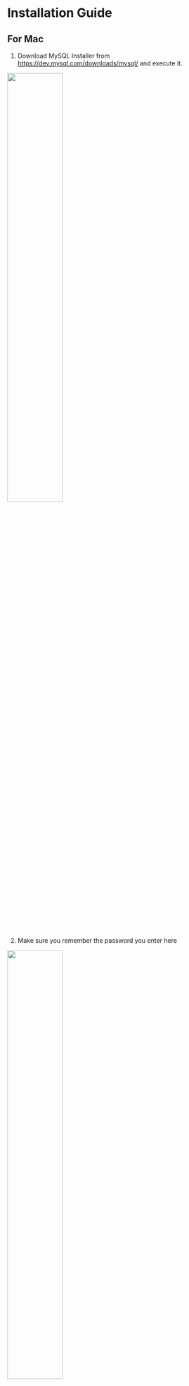# Installation Guide 

## For Mac

1. Download MySQL Installer from https://dev.mysql.com/downloads/mysql/ and execute it.


<img src="mac.png" width=50%/>

2. Make sure you remember the password you enter here


<img src="step2.png" width=50%/>

3. Go to the terminal and to go to the path where your installer is in it should be `/usr/local/mysql/bin`


<img src="step3.png" width=50%/>

4. Enter `./mysql -u root -p` to go to the mysql  

<img src="step4.png" width=50%/>

5. it will ask for the password enter the password you entered earlier.  


<img src="step5.png" width=50%/>

6. Create database called test then exit mysql  

<img src="step6.png" width=50%/>

7. Install and setup dbeaver from https://dbeaver.io/download/

<img src="Step1.png" width=50%/>

8. go to dbeaver and connect to MySQL 


<img src="step7.png" width=50%/>

9. Enter the name of the database you created and the password 

<img src="step8.png" width=50%/>





## For Windows 

1. Download MySQL Installer from https://dev.mysql.com/downloads/mysql/ and execute it.

<img src="wind.png" width=50%/>

2. Make sure you remember the password you enter here


<img src="step2.png" width=50%/>

3. search for vriable enviroments in windows and open this 


<img src="step3-win.png" width=50%/>

4. write path in the variable and the path for the installer in the value the path should be something like this `C:\Program Files\MySQL\MySQL Shell 8.0\bin`

### English: 


<img src="step4-win2.png" width=50%/>
<img src="step5-win.png" width=50%/>


### Arabic: 
<img src="step3-win.png" width=50%/>
<img src="variable2.png" width=50%/>
<img src="step4-wind.png" width=50%/>


5. search for mysqlshell and open it 


step6-win

6. Enter the following command to enter mysql 

- `sql\`
- `connect root@localhost\`

7. when you are in mysql create database by using this command 

- `create database test;`

8. Install and setup dbeaver from https://dbeaver.io/download/

<img src="Step1.png" width=50%/>

9. go to dbeaver and connect to MySQL 


<img src="step7.png" width=50%/>

10. Enter the name of the database you created and the password 


<img src="step8.png" width=50%/>


